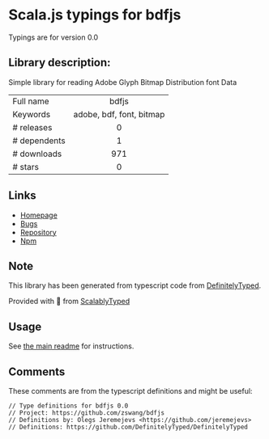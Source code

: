 
# Scala.js typings for bdfjs

Typings are for version 0.0

## Library description:
Simple library for reading Adobe Glyph Bitmap Distribution font Data

|                    |                 |
| ------------------ | :-------------: |
| Full name          | bdfjs |
| Keywords           | adobe, bdf, font, bitmap |
| # releases         | 0 |
| # dependents       | 1 |
| # downloads        | 971 |
| # stars            | 0 |

## Links
- [Homepage](https://github.com/zswang/bdfjs)
- [Bugs](https://github.com/zswang/bdfjs/issues)
- [Repository](https://github.com/zswang/bdfjs)
- [Npm](https://www.npmjs.com/package/bdfjs)
    


## Note
This library has been generated from typescript code from [DefinitelyTyped](https://definitelytyped.org).

Provided with :purple_heart: from [ScalablyTyped](https://github.com/oyvindberg/ScalablyTyped)

## Usage
See [the main readme](../../readme.md) for instructions.

## Comments

These comments are from the typescript definitions and might be useful:
```
// Type definitions for bdfjs 0.0
// Project: https://github.com/zswang/bdfjs
// Definitions by: Olegs Jeremejevs <https://github.com/jeremejevs>
// Definitions: https://github.com/DefinitelyTyped/DefinitelyTyped

```

